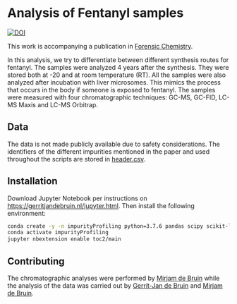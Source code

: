 # Analysis of Fentanyl samples

[![DOI](https://zenodo.org/badge/298631447.svg)](https://zenodo.org/badge/latestdoi/298631447)

This work is accompanying a publication in [Forensic Chemistry](https://doi.org/10.1016/j.forc.2021.100330).

In this analysis, we try to differentiate between different synthesis routes for fentanyl. The samples were analyzed 4 years after the synthesis. They were stored both at -20 and at room temperature (RT). All the samples were also analyzed after incubation with liver microsomes. This mimics the process that occurs in the body if someone is exposed to fentanyl. The samples were measured with four chromatographic techniques: GC-MS, GC-FID, LC-MS Maxis and LC-MS Orbitrap.

## Data
The data is not made publicly available due to safety considerations.
The identifiers of the different impurities mentioned in the paper and used throughout the scripts are stored in [header.csv](./header.csv).

## Installation
Download Jupyter Notebook per instructions on https://gerritjandebruin.nl/jupyter.html.
Then install the following environment:
```bash
conda create -y -n impurityProfiling python=3.7.6 pandas scipy scikit-learn seaborn jupyter jupyter_contrib_nbextensions
conda activate impurityProfiling
jupyter nbextension enable toc2/main
```

## Contributing
The chromatographic analyses were performed by [Mirjam de Bruin](https://forensicscientist.nl) while the analysis of the data was carried out by [Gerrit-Jan de Bruin](https://gerritjandebruin.nl) and [Mirjam de Bruin](https://forensicscientist.nl).
